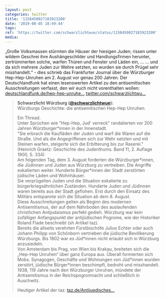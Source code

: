 ```yaml
---
layout: post
categories: twitter
title: '1158450027183923200'
date: '2019-08-05 18:49:44'
tags: 
ref: 'https://twitter.com/schwarzlichtwue/status/1158450027183923200'
media:
---
```

„Große Volksmassen stürmten die Häuser der hiesigen Juden; rissen unter wildem Geschrei ihre Aushängeschilder und Handlungsfirmen herunter, zertrümmerten solche, warfen Thüren und Fenster und Läden ein, … 
… und da sich mehrere Juden zur Wehre setzten, so wurden sie durch Prügel sehr misshandelt.“ - dies schrieb das Frankfurter Journal über die Würzburger Hep-Hep-Unruhen am 2. August vor genau 200 Jahren. 
Der Deutschlandfunk hat einen lesenswerten Artikel zu den antisemitischen Ausschreitungen verfasst, den wir euch nicht vorenthalten wollen: [deutschlandfunk.de/hep-hep-unruhe…](https://www.deutschlandfunk.de/hep-hep-unruhen-vor-200-jahren-wuerzburger-juden-erst.871.de.html?dram:article_id=455300) 
[twitter.com/schwarzlichtwu…](https://twitter.com/schwarzlichtwue/status/1150840350564655104) 
> <b>Schwarzlicht Würzburg ([@schwarzlichtwue](https://twitter.com/schwarzlichtwue)):</b>  
>Würzburgs Geschichte: die antisemitischen Hep-Hep Unruhen.  
>  
>  
>  
>Ein Thread.   
>Unter Sprüchen wie "Hep-Hep, Jud' verreck" randalierten vor 200 Jahren Würzburger\*innen in der Innenstadt.   
>"Sie erbrach die Kaufläden der Juden und warf die Waren auf die Straße. Und als die Angegriffenen sich zur Wehr setzten und mit Steinen warfen, steigerte sich die Erbitterung bis zur Raserei." (Heinrich Graetz: Geschichte des Judenthums. Band 11, 2. Auflage 1900, S. 334)   
>Am folgenden Tag, dem 3. August forderten die Würzburger\*innen, die Jüdinnen und Juden aus Würzburg zu vertreiben. Die Angriffe eskalierten weiter. Hunderte Bürger\*innen der Stadt zerstörten jüdische Läden und Wohnhäuser.   
>Sie verprügelten Juden und die Situation eskalierte zu bürgerkriegsähnlichen Zuständen. Hunderte Juden und Jüdinnen waren bereits aus der Stadt geflohen. Erst durch den Einsatz des Militärs entspannte sich die Situation ab dem 8. August.   
>Diese Ausschreitungen gelten als Beginn des modernen Antisemitismus, der auf dem Nährboden des auslaufenden christlichen Antijudaismus perfekt gedieh. Würzburg war kein zufälliger Anfangspunkt der antijüdischen Pogrome, wie der Historiker Roland Flade beschreibt (sh Artikel taz).   
>Bereits die allseits verehrten Fürstbischöfe Julius Echter oder auch Johann Philipp von Schönborn vertrieben die jüdische Bevölkerung Würzburgs. Bis 1802 war es Jüd\*innen nicht erlaubt sich in Würzburg anzusiedeln.   
>Von Amsterdam bis Prag, von Wien bis Krakau, breiteten sich die „Hep-Hep Unruhen“ über ganz Europa aus. Überall formierten sich Mobs. Synagogen, Geschäfte und Wohnungen von Jüd\*innen wurden zerstört, jüdische Bürger\*innen beschimpft, bedroht und misshandelt.   
>1938, 119 Jahre nach den Würzburger Unruhen, mündete der Antisemitismus in der Reichspogromnacht und schließlich in Auschwitz.   
>  
>  
>  
>Heutiger Artikel der taz: [taz.de/Antijuedisches…](https://taz.de/Antijuedisches-Pogrom-vor-200-Jahren/!5611961/?fbclid=IwAR0qHqnIDzWgJzJhAynW5WiYK1XvnMC5saKf0Qz2OVvdHlGwvboCfVCkUOk)   

